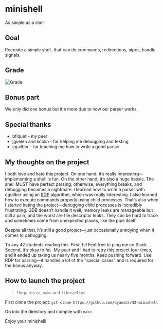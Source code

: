# minishell

As simple as a shell

## Goal

Recreate a simple shell, that can do commands, redirections, pipes, handle signals.

## Grade

![Grade](https://img.shields.io/badge/Grade-101-darkgreen)

## Bonus part

We only did one bonus but it's more due to how our parser works.

## Special thanks

- bfiquet - my peer
- jguelen and kcolin - for helping me debugging and testing
- cguilber - for teaching me how to write a good parser

## My thoughts on the project

I both love and hate this project. On one hand, it’s really interesting—implementing a shell is fun. On the other hand, it’s also a huge hassle. The shell MUST have perfect parsing; otherwise, everything breaks, and debugging becomes a nightmare.
I learned how to write a parser with cguilber using an [RDP](https://en.wikipedia.org/wiki/Recursive_descent_parser) algorithm, which was really interesting. I also learned how to execute commands properly using child processes. That’s also when I started hating the project—debugging child processes is incredibly frustrating. GDB doesn’t handle it well, memory leaks are manageable but still a pain, and the worst are file descriptor leaks. They can be hard to trace and sometimes come from unexpected places, like the pipe itself.

Despite all that, it’s still a good project—just occasionally annoying when it comes to debugging.

To any 42 students reading this:
First, hi! Feel free to ping me on Slack.
Second, it’s okay to fail. My peer and I had to retry this project four times, and it ended up taking us nearly five months. Keep pushing forward. Use RDP for parsing—it handles a lot of the "special cases" and is required for the bonus anyway.

## How to launch the project

> Requires `cc`, `make` and `libreadline`

First clone the project:
`git clone https://github.com/oyamabs/42-minishell`

Go into the directory and compile with `make`.

Enjoy your minishell!
